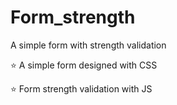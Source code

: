 # Form_strength
A simple form with strength validation

⭐ A simple form designed with CSS

⭐ Form strength validation with JS

